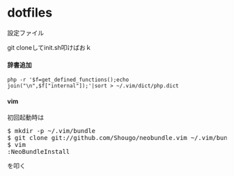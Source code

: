 dotfiles
========

設定ファイル

git cloneしてinit.sh叩けばおｋ

#### 辞書追加
`php -r '$f=get_defined_functions();echo join("\n",$f["internal"]);'|sort > ~/.vim/dict/php.dict`

#### vim
初回起動時は
<pre>
$ mkdir -p ~/.vim/bundle
$ git clone git://github.com/Shougo/neobundle.vim ~/.vim/bundle/neobundle.vim
$ vim
:NeoBundleInstall
</pre>
を叩く
